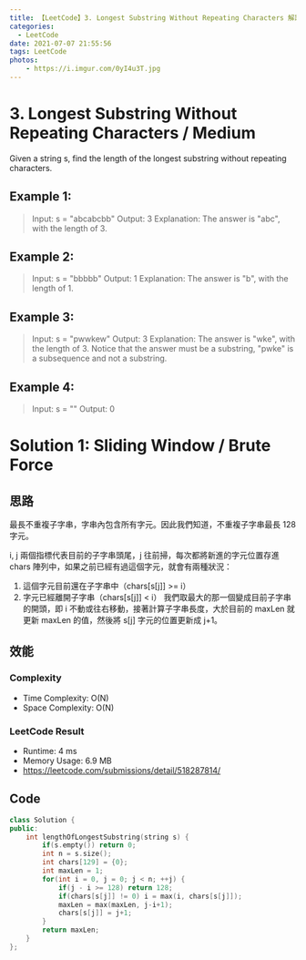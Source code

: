 ```yaml
---
title: 【LeetCode】3. Longest Substring Without Repeating Characters 解題報告
categories:
  - LeetCode
date: 2021-07-07 21:55:56
tags: LeetCode
photos:
    - https://i.imgur.com/0yI4u3T.jpg
---
```


# 3. Longest Substring Without Repeating Characters / Medium

Given a string s, find the length of the longest substring without repeating characters.

<!-- more -->

## Example 1:
> Input: s = "abcabcbb"
> Output: 3
> Explanation: The answer is "abc", with the length of 3.

## Example 2:
> Input: s = "bbbbb"
> Output: 1
> Explanation: The answer is "b", with the length of 1.

## Example 3:
> Input: s = "pwwkew"
> Output: 3
> Explanation: The answer is "wke", with the length of 3.
> Notice that the answer must be a substring, "pwke" is a subsequence and not a substring.

## Example 4:
> Input: s = ""
> Output: 0

# Solution 1: Sliding Window / Brute Force
## 思路

最長不重複子字串，字串內包含所有字元。因此我們知道，不重複子字串最長 128 字元。

i, j 兩個指標代表目前的子字串頭尾，j 往前掃，每次都將新進的字元位置存進 chars 陣列中，如果之前已經有過這個字元，就會有兩種狀況：
1. 這個字元目前還在子字串中（chars[s[j]] >= i）
2. 字元已經離開子字串（chars[s[j]] < i）
我們取最大的那一個變成目前子字串的開頭，即 i 不動或往右移動，接著計算子字串長度，大於目前的 maxLen 就更新 maxLen 的值，然後將 s[j] 字元的位置更新成 j+1。


## 效能

### Complexity 
- Time Complexity: O(N)
- Space Complexity: O(N)

### LeetCode Result
- Runtime: 4 ms
- Memory Usage: 6.9 MB 
- https://leetcode.com/submissions/detail/518287814/

## Code 
```cpp
class Solution {
public:
    int lengthOfLongestSubstring(string s) {
        if(s.empty()) return 0;
        int n = s.size();
        int chars[129] = {0};
        int maxLen = 1;
        for(int i = 0, j = 0; j < n; ++j) {
            if(j - i >= 128) return 128;
            if(chars[s[j]] != 0) i = max(i, chars[s[j]]);
            maxLen = max(maxLen, j-i+1);
            chars[s[j]] = j+1;
        }
        return maxLen;
    }
};
```